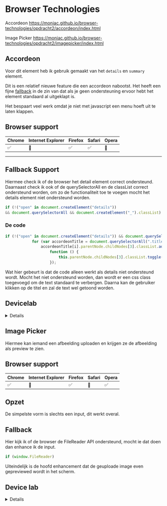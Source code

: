 # Browser Technologies

Accordeon
https://moniac.github.io/browser-technologies/opdracht2/accordeon/index.html

Image Picker
https://moniac.github.io/browser-technologies/opdracht2/imagepicker/index.html

## Accordeon

Voor dit element heb ik gebruik gemaakt van het ```details``` en ```summary``` element.

Dit is een relatief nieuwe feature die een accordeon nabootst. Het heeft een fijne [fallback](https://css-tricks.com/quick-reminder-that-details-summary-is-the-easiest-way-ever-to-make-an-accordion/) in de zin van dat als je geen ondersteuning ervoor hebt het element standaard al uitgeklapt is.

Het bespaart veel werk omdat je niet met javascript een menu hoeft uit te laten klappen.

## Browser support

Chrome | Internet Explorer | Firefox | Safari | Opera
---------|----------|--------- | ------- | -----
 ✅ |  🚫  |  ✅ |  ✅  | 🚫

 --------------------

 ## Fallback Support

 Hiermee check ik of de browser het detail element correct ondersteund. Daarnaast check ik ook of de querySelectorAll en de classList correct ondersteund worden, om zo de functionaliteit toe te voegen mocht het details element niet ondersteund worden.

 ```js
if (!("open" in document.createElement("details")) 
&& document.querySelectorAll && document.createElement("_").classList)
```

### De code

```js
if (!("open" in document.createElement("details")) && document.querySelectorAll && document.createElement("_").classList)
			for (var accordeonTitle = document.querySelectorAll(".title"), i = 0; i < accordeonTitle.length; i++)
				accordeonTitle[i].parentNode.childNodes[3].classList.add("hide"), accordeonTitle[i].addEventListener("click",
					function () {
						this.parentNode.childNodes[3].classList.toggle("hide")
					});
```

Wat hier gebeurt is dat de code alleen werkt als details niet ondersteund wordt. Mocht het niet ondersteund worden, dan wordt er een css class toegevoegd om de text standaard te verbergen. Daarna kan de gebruiker klikken op de titel en zal de text wel getoond worden.

## Devicelab

<details>

![Older mobile browsers](./images/IMG_1847.JPG)
![Older mobile browsers](./images/IMG_4811.JPG)
![Older mobile browsers](./images/f04159a9-418f-49b9-8bd1-ad7c577350ba.jpg)

</details>


## Image Picker

Hiermee kan iemand een afbeelding uploaden en krijgen ze de afbeelding als preview te zien.

## Browser support


Chrome | Internet Explorer | Firefox | Safari | Opera
---------|----------|--------- | ------- | -----
 ✅ |  🚫  |  ✅ |  🚫  | ✅ 

 ## Opzet

 De simpelste vorm is slechts een input, dit werkt overal.

 ## Fallback

Hier kijk ik of de browser de FileReader API ondersteund, mocht ie dat doen dan enhance ik de input.

 ```js
 if (window.FileReader)
 ```

 Uiteindelijk is de hoofd enhancement dat de geuploade image even gepreviewed wordt in het scherm.

 ## Device lab

 <details>

![Older mobile browsers](./images/IMG_2367.JPG)
![Older mobile browsers](./images/IMG_8620.JPG)
![Older mobile browsers](./images/IMG_8331.JPG)
![Older mobile browsers](./images/IMG_7946.JPG)

</details>